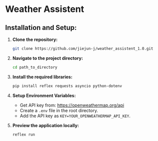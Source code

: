 # Weather Assistent


## Installation and Setup:

1. **Clone the repository:**
    ```bash
    git clone https://github.com/jiejun-j/weather_assistent_1.0.git
    ```

2. **Navigate to the project directory:**
    ```bash
    cd path_to_directory
    ```

3. **Install the required libraries:**
    ```bash
    pip install reflex requests asyncio python-dotenv
    ```

4. **Setup Environment Variables:**
    - Get API key from: https://openweathermap.org/api
    - Create a `.env` file in the root directory.
    - Add the API key as `KEY=YOUR_OPENWEATHERMAP_API_KEY`.
    
6. **Preview the application locally:**
    ```bash
    reflex run
    ```
